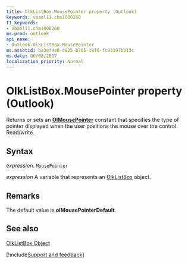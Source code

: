 ```yaml
---
title: OlkListBox.MousePointer property (Outlook)
keywords: vbaol11.chm1000260
f1_keywords:
- vbaol11.chm1000260
ms.prod: outlook
api_name:
- Outlook.OlkListBox.MousePointer
ms.assetid: ba3ef4e0-c825-b705-18f6-fc93397bb13c
ms.date: 06/08/2017
localization_priority: Normal
---
```



# OlkListBox.MousePointer property (Outlook)

Returns or sets an **[OlMousePointer](Outlook.OlMousePointer.md)** constant that specifies the type of pointer displayed when the user positions the mouse over the control. Read/write.


## Syntax

_expression_. `MousePointer`

_expression_ A variable that represents an [OlkListBox](Outlook.OlkListBox.md) object.


## Remarks

The default value is **olMousePointerDefault**.


## See also


[OlkListBox Object](Outlook.OlkListBox.md)

[!include[Support and feedback](~/includes/feedback-boilerplate.md)]